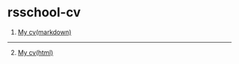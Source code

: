 # rsschool-cv

1. [My cv(markdown)](https://Nick-2805.github.io/rsschool-cv/cv)

---

2. [My cv(html)](https://nick-2805.github.io/rsschool-cv/)
